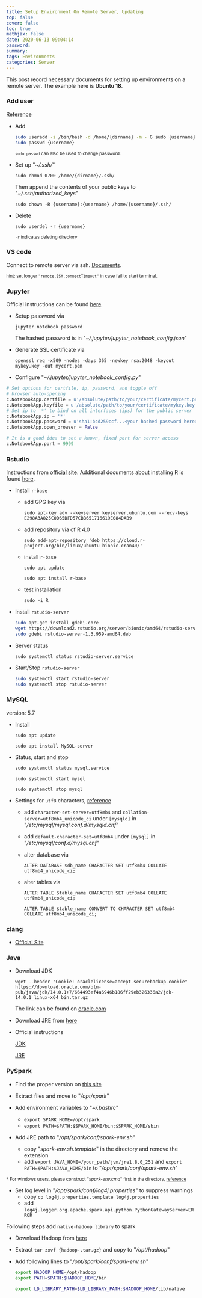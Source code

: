 ```yaml
---
title: Setup Environment On Remote Server, Updating
top: false
cover: false
toc: true
mathjax: false
date: 2020-06-13 09:04:14
password:
summary:
tags: Environments
categories: Server
---
```



This post record necessary documents for setting up environments on a remote server. The example here is **Ubuntu 18**.


### Add user

  [Reference](https://www.cyberciti.biz/faq/create-a-user-account-on-ubuntu-linux/)

  * Add

    ```bash
    sudo useradd -s /bin/bash -d /home/{dirname} -m - G sudo {username}
    sudo passwd {username}
    ```

    <sup>`sudo passwd` can also be used to change password.<sup>

  * Set up "*~/.ssh/*"

    `sudo chmod 0700 /home/{dirname}/.ssh/`

    Then append the contents of your public keys to "*~/.ssh/authorized_keys*"

    `sudo chown -R {username}:{username} /home/{username}/.ssh/`

  * Delete

    `sudo userdel -r {username}`

    <sup>`-r` indicates deleting directory<sup>


### VS code

  Connect to remote server via ssh. [Documents](https://code.visualstudio.com/docs/remote/ssh).

  <sup>hint: set longer `"remote.SSH.connectTimeout"` in case fail to start terminal.<sup>

### Jupyter

  Official instructions can be found [here](https://jupyter-notebook.readthedocs.io/en/latest/public_server.html)

  * Setup password via
    
    `jupyter notebook password`

    The hashed password is in "*~/.jupyter/jupyter_notebook_config.json*"

  * Generate SSL certificate via

    `openssl req -x509 -nodes -days 365 -newkey rsa:2048 -keyout mykey.key -out mycert.pem`

  * Configure "*~/.jupyter/jupyter_notebook_config.py*"

  ```python
  # Set options for certfile, ip, password, and toggle off
  # browser auto-opening
  c.NotebookApp.certfile = u'/absolute/path/to/your/certificate/mycert.pem'
  c.NotebookApp.keyfile = u'/absolute/path/to/your/certificate/mykey.key'
  # Set ip to '*' to bind on all interfaces (ips) for the public server
  c.NotebookApp.ip = '*'
  c.NotebookApp.password = u'sha1:bcd259ccf...<your hashed password here>'
  c.NotebookApp.open_browser = False

  # It is a good idea to set a known, fixed port for server access
  c.NotebookApp.port = 9999
  ```


### Rstudio

  Instructions from [official site](https://rstudio.com/products/rstudio/download-server/). Additional documents about installing R is found [here](https://www.digitalocean.com/community/tutorials/how-to-install-r-on-ubuntu-18-04).

  * Install `r-base`
    * add GPG key via

      `sudo apt-key adv --keyserver keyserver.ubuntu.com --recv-keys E298A3A825C0D65DFD57CBB651716619E084DAB9`

    * add repository via of R 4.0

      `sudo add-apt-repository 'deb https://cloud.r-project.org/bin/linux/ubuntu bionic-cran40/'`

    * install `r-base`

      `sudo apt update`

      `sudo apt install r-base`

    * test installation
      
      `sudo -i R`

  * Install `rstudio-server`

    ```bash
    sudo apt-get install gdebi-core
    wget https://download2.rstudio.org/server/bionic/amd64/rstudio-server-1.3.959-amd64.deb
    sudo gdebi rstudio-server-1.3.959-amd64.deb
    ```

  * Server status

    `sudo systemctl status rstudio-server.service`

  * Start/Stop `rstudio-server`

    ```bash
    sudo systemctl start rstudio-server
    sudo systemctl stop rstudio-server
    ```

### MySQL
  version: 5.7

  * Install

      `sudo apt update`

      `sudo apt install MySQL-server`

  * Status, start and stop

    `sudo systemctl status mysql.service`

    `sudo systemctl start mysql`
    
    `sudo systemctl stop mysql`

  * Settings for `utf8` characters, [reference](https://stackoverflow.com/questions/10957238/incorrect-string-value-when-trying-to-insert-utf-8-into-mysql-via-jdbc)
    * add `character-set-server=utf8mb4` and `collation-server=utf8mb4_unicode_ci` under `[mysqld]` in "*/etc/mysql/mysql.conf.d/mysqld.cnf*"
    * add `default-character-set=utf8mb4` under `[mysql]` in "*/etc/mysql/conf.d/mysql.cnf*"
    * alter database via

      `ALTER DATABASE $db_name CHARACTER SET utf8mb4 COLLATE utf8mb4_unicode_ci;`

    * alter tables via

      `ALTER TABLE $table_name CHARACTER SET utf8mb4 COLLATE utf8mb4_unicode_ci;`

      `ALTER TABLE $table_name CONVERT TO CHARACTER SET utf8mb4 COLLATE utf8mb4_unicode_ci;`


### clang

* [Official Site](https://releases.llvm.org/download.html)

### Java

* Download JDK 

  `wget --header "Cookie: oraclelicense=accept-securebackup-cookie" https://download.oracle.com/otn-pub/java/jdk/14.0.1+7/664493ef4a6946b186ff29eb326336a2/jdk-14.0.1_linux-x64_bin.tar.gz`

  The link can be found on [oracle.com](https://www.oracle.com/java/technologies/javase-jdk14-downloads.html)


* Download JRE from [here](https://www.oracle.com/java/technologies/javase-jre8-downloads.html)


* Official instructions

  [JDK](https://docs.oracle.com/javase/10/install/installation-jdk-and-jre-linux-platforms.htm)

  [JRE](https://docs.oracle.com/javase/8/docs/technotes/guides/install/linux_jre.html)


### PySpark

  * Find the proper version on [this site](https://spark.apache.org/downloads.html)

  * Extract files and move to "*/opt/spark*"

  * Add environment variables to "*~/.bashrc*"
    * `export SPARK_HOME=/opt/spark`
    * `export PATH=$PATH:$SPARK_HOME/bin:$SPARK_HOME/sbin`

  * Add JRE path to "*/opt/spark/conf/spark-env.sh*"
    * copy "*spark-env.sh.template*" in the directory and remove the extension
    * add `export JAVA_HOME=/your_path/jvm/jre1.8.0_251` and `export PATH=$PATH:$JAVA_HOME/bin` to "*/opt/spark/conf/spark-env.sh*"

  <sup>* For windows users, please construct "*spark-env.cmd*" first in the directory, [reference](https://stackoverflow.com/questions/38300099/what-is-the-right-way-to-edit-spark-env-sh-before-running-spark-shell)<sup>

  * Set log level in "*/opt/spark/conf/log4j.properties*" to suppress warnings
    * copy `cp log4j.properties.template log4j.properties`
    * add `log4j.logger.org.apache.spark.api.python.PythonGatewayServer=ERROR`


Following steps add `native-hadoop library` to spark


  * Download Hadoop from [here](https://www.apache.org/dyn/closer.cgi/hadoop/common/hadoop-3.2.1/hadoop-3.2.1.tar.gz)


  * Extract `tar zxvf {hadoop-.tar.gz}` and copy to "*/opt/hadoop*"

  * Add following lines to "*/opt/spark/conf/spark-env.sh*"
    ```bash
    export HADOOP_HOME=/opt/hadoop
    export PATH=$PATH:$HADOOP_HOME/bin

    export LD_LIBRARY_PATH=$LD_LIBRARY_PATH:$HADOOP_HOME/lib/native
    ```